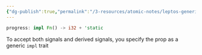 ```yaml
---
{"dg-publish":true,"permalink":"/3-resources/atomic-notes/leptos-generic-component-prop/","tags":["☢️_Atomic","rust","software","programming"],"updated":"2025-10-18T22:35:50.187-07:00"}
---
```


```rust
progress: impl Fn() -> i32 + 'static
```

To accept both signals and derived signals, you specify the prop as a generic `impl` trait